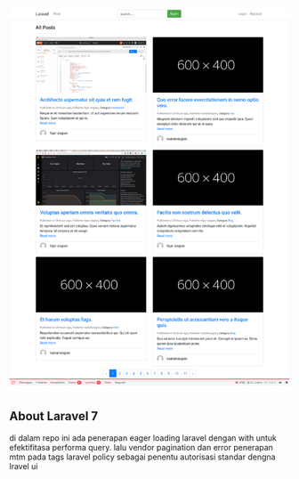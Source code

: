 <p align="center"><img src="Laravel.png" title="screenschot"></p>

## About Laravel 7

di dalam repo ini ada penerapan eager loading laravel dengan with untuk efektifitasa performa query.
lalu vendor pagination dan error
penerapan mtm pada tags 
laravel policy sebagai penentu
autorisasi standar dengna lravel ui

